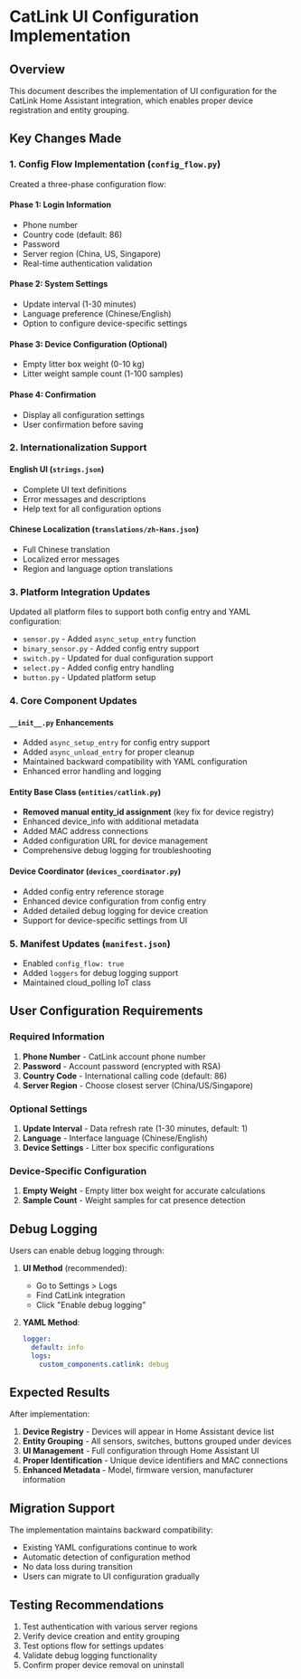 # CatLink UI Configuration Implementation

## Overview

This document describes the implementation of UI configuration for the CatLink Home Assistant integration, which enables proper device registration and entity grouping.

## Key Changes Made

### 1. Config Flow Implementation (`config_flow.py`)

Created a three-phase configuration flow:

#### Phase 1: Login Information
- Phone number
- Country code (default: 86)
- Password  
- Server region (China, US, Singapore)
- Real-time authentication validation

#### Phase 2: System Settings
- Update interval (1-30 minutes)
- Language preference (Chinese/English)
- Option to configure device-specific settings

#### Phase 3: Device Configuration (Optional)
- Empty litter box weight (0-10 kg)
- Litter weight sample count (1-100 samples)

#### Phase 4: Confirmation
- Display all configuration settings
- User confirmation before saving

### 2. Internationalization Support

#### English UI (`strings.json`)
- Complete UI text definitions
- Error messages and descriptions
- Help text for all configuration options

#### Chinese Localization (`translations/zh-Hans.json`)
- Full Chinese translation
- Localized error messages
- Region and language option translations

### 3. Platform Integration Updates

Updated all platform files to support both config entry and YAML configuration:
- `sensor.py` - Added `async_setup_entry` function
- `binary_sensor.py` - Added config entry support
- `switch.py` - Updated for dual configuration support
- `select.py` - Added config entry handling
- `button.py` - Updated platform setup

### 4. Core Component Updates

#### `__init__.py` Enhancements
- Added `async_setup_entry` for config entry support
- Added `async_unload_entry` for proper cleanup
- Maintained backward compatibility with YAML configuration
- Enhanced error handling and logging

#### Entity Base Class (`entities/catlink.py`)
- **Removed manual entity_id assignment** (key fix for device registry)
- Enhanced device_info with additional metadata
- Added MAC address connections
- Added configuration URL for device management
- Comprehensive debug logging for troubleshooting

#### Device Coordinator (`devices_coordinator.py`)
- Added config entry reference storage
- Enhanced device configuration from config entry
- Added detailed debug logging for device creation
- Support for device-specific settings from UI

### 5. Manifest Updates (`manifest.json`)
- Enabled `config_flow: true`
- Added `loggers` for debug logging support
- Maintained cloud_polling IoT class

## User Configuration Requirements

### Required Information
1. **Phone Number** - CatLink account phone number
2. **Password** - Account password (encrypted with RSA)
3. **Country Code** - International calling code (default: 86)
4. **Server Region** - Choose closest server (China/US/Singapore)

### Optional Settings
1. **Update Interval** - Data refresh rate (1-30 minutes, default: 1)
2. **Language** - Interface language (Chinese/English)
3. **Device Settings** - Litter box specific configurations

### Device-Specific Configuration
1. **Empty Weight** - Empty litter box weight for accurate calculations
2. **Sample Count** - Weight samples for cat presence detection

## Debug Logging

Users can enable debug logging through:

1. **UI Method** (recommended):
   - Go to Settings > Logs
   - Find CatLink integration
   - Click "Enable debug logging"

2. **YAML Method**:
   ```yaml
   logger:
     default: info
     logs:
       custom_components.catlink: debug
   ```

## Expected Results

After implementation:
1. **Device Registry** - Devices will appear in Home Assistant device list
2. **Entity Grouping** - All sensors, switches, buttons grouped under devices
3. **UI Management** - Full configuration through Home Assistant UI
4. **Proper Identification** - Unique device identifiers and MAC connections
5. **Enhanced Metadata** - Model, firmware version, manufacturer information

## Migration Support

The implementation maintains backward compatibility:
- Existing YAML configurations continue to work
- Automatic detection of configuration method
- No data loss during transition
- Users can migrate to UI configuration gradually

## Testing Recommendations

1. Test authentication with various server regions
2. Verify device creation and entity grouping
3. Test options flow for settings updates
4. Validate debug logging functionality
5. Confirm proper device removal on uninstall